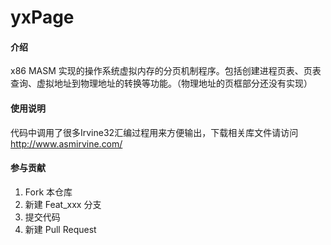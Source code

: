 # yxPage

#### 介绍
x86 MASM 实现的操作系统虚拟内存的分页机制程序。包括创建进程页表、页表查询、虚拟地址到物理地址的转换等功能。（物理地址的页框部分还没有实现）


#### 使用说明

代码中调用了很多Irvine32汇编过程用来方便输出，下载相关库文件请访问 http://www.asmirvine.com/

#### 参与贡献

1.  Fork 本仓库
2.  新建 Feat_xxx 分支
3.  提交代码
4.  新建 Pull Request
